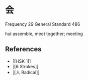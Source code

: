 # 会
Frequency 29
General Standard 486

huì
assemble, meet together; meeting

## References
- [[HSK 1]]
- [[6 Strokes]]
- [[人 Radical]]